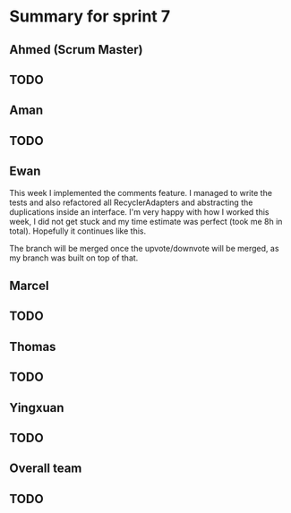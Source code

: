 # Summary for sprint 7

## Ahmed (Scrum Master)

## TODO

## Aman

## TODO


## Ewan 
This week I implemented the comments feature. I managed to write the tests and also refactored all RecyclerAdapters and abstracting the duplications inside an interface.
I'm very happy with how I worked this week, I did not get stuck and my time estimate was perfect (took me 8h in total). Hopefully it continues like this.

The branch will be merged once the upvote/downvote will be merged, as my branch was built on top of that.


## Marcel 

## TODO


## Thomas

## TODO


## Yingxuan

## TODO


## Overall team

## TODO
